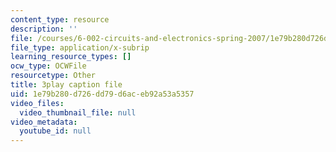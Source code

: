 ```yaml
---
content_type: resource
description: ''
file: /courses/6-002-circuits-and-electronics-spring-2007/1e79b280d726dd79d6aceb92a53a5357_R4KxlqsuZ0A.srt
file_type: application/x-subrip
learning_resource_types: []
ocw_type: OCWFile
resourcetype: Other
title: 3play caption file
uid: 1e79b280-d726-dd79-d6ac-eb92a53a5357
video_files:
  video_thumbnail_file: null
video_metadata:
  youtube_id: null
---
```

